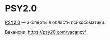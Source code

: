 # PSY2.0

[PSY2.0](https://psy20.com/) — эксперты в области психосоматики.

Вакансии: https://psy20.com/vacancy/
